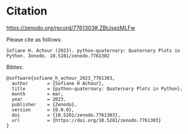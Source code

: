 # Citation

https://zenodo.org/record/7761303#.ZBtJsezMLFw

Please cite as follows:

```
Sofiane H. Achour (2023). python-quaternary: Quaternary Plots in Python. Zenodo. 10.5281/zenodo.7761302
```

Bibtex:
```
@software{sofiane_h_achour_2023_7761303,
  author       = {Sofiane H Achour},
  title        = {python-quaternary: Quaternary Plots in Python},
  month        = mar,
  year         = 2023,
  publisher    = {Zenodo},
  version      = {0.0.0},
  doi          = {10.5281/zenodo.7761303},
  url          = {https://doi.org/10.5281/zenodo.7761303}
}
```